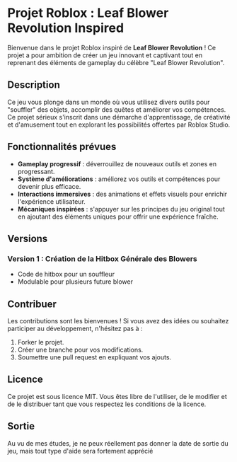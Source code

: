 # Projet Roblox : **Leaf Blower Revolution Inspired**

Bienvenue dans le projet Roblox inspiré de **Leaf Blower Revolution** ! Ce projet a pour ambition de créer un jeu innovant et captivant tout en reprenant des éléments de gameplay du célèbre "Leaf Blower Revolution". 

## Description

Ce jeu vous plonge dans un monde où vous utilisez divers outils pour "souffler" des objets, accomplir des quêtes et améliorer vos compétences. Ce projet sérieux s'inscrit dans une démarche d'apprentissage, de créativité et d'amusement tout en explorant les possibilités offertes par Roblox Studio.

## Fonctionnalités prévues

- **Gameplay progressif** : déverrouillez de nouveaux outils et zones en progressant.
- **Système d'améliorations** : améliorez vos outils et compétences pour devenir plus efficace.
- **Interactions immersives** : des animations et effets visuels pour enrichir l'expérience utilisateur.
- **Mécaniques inspirées** : s'appuyer sur les principes du jeu original tout en ajoutant des éléments uniques pour offrir une expérience fraîche.

## Versions

### Version 1 : Création de la Hitbox Générale des Blowers

- Code de hitbox pour un souffleur
- Modulable pour plusieurs future blower

## Contribuer

Les contributions sont les bienvenues ! Si vous avez des idées ou souhaitez participer au développement, n'hésitez pas à :

1. Forker le projet.
2. Créer une branche pour vos modifications.
3. Soumettre une pull request en expliquant vos ajouts.

## Licence

Ce projet est sous licence MIT. Vous êtes libre de l'utiliser, de le modifier et de le distribuer tant que vous respectez les conditions de la licence.

## Sortie

Au vu de mes études, je ne peux réellement pas donner la date de sortie du jeu, mais tout type d'aide sera fortement apprécié